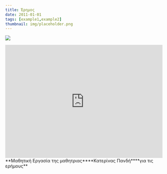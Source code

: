 ```yaml
---
title: Έρημος
date: 2011-01-01
tags: [example1,example2]
thumbnail: img/placeholder.png
---
```

![](http://2.bp.blogspot.com/_KCuHoU9QBUU/SNTE_biGl0I/AAAAAAAAFK4/S97uf3W5JHI/s320/FGMYKEYT.jpg) 
<iframe frameborder="0" height="360" scrolling="no" src="https://skydrive.live.com/embed?cid=93EFE049DF9140DA&resid=93EFE049DF9140DA%219970&authkey=ABFYUnDEekD3APc&em=2" width="500"></iframe> 
**Μαθητική Εργασία της μαθητριας****Κατερίνας Πανδή****για τις ερήμους**
